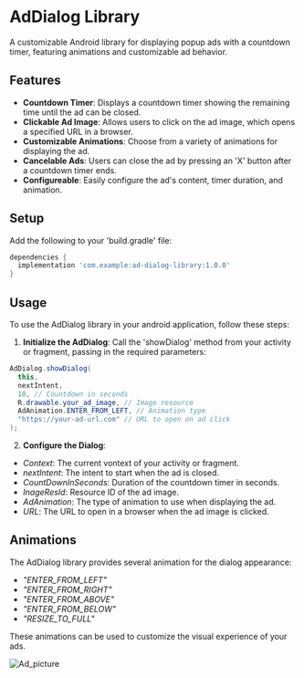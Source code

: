 # AdDialog Library

A customizable Android library for displaying popup ads with a countdown timer, featuring animations and customizable ad behavior.

## Features

- **Countdown Timer**: Displays a countdown timer showing the remaining time until the ad can be closed.
- **Clickable Ad Image**: Allows users to click on the ad image, which opens a specified URL in a browser.
- **Customizable Animations**: Choose from a variety of animations for displaying the ad.
- **Cancelable Ads**: Users can close the ad by pressing an 'X' button after a countdown timer ends.
- **Configureable**: Easily configure the ad's content, timer duration, and animation.

## Setup

Add the following to your 'build.gradle' file:

```groovy
dependencies {
  implementation 'com.example:ad-dialog-library:1.0.0'
}
```


## Usage

To use the AdDialog library in your android application, follow these steps:

1. **Initialize the AdDialog**: Call the 'showDialog' method from your activity or fragment, passing in the required parameters:


```Java
AdDialog.showDialog(
  this,
  nextIntent,
  10, // Countdown in seconds
  R.drawable.your_ad_image, // Image resource
  AdAnimation.ENTER_FROM_LEFT, // Animation type
  "https://your-ad-url.com" // URL to open on ad click
);
```

2. **Configure the Dialog**:

- *Context*: The current vontext of your activity or fragment.
- *nextIntent*: The intent to start when the ad is closed.
- *CountDownInSeconds*: Duration of the countdown timer in seconds.
- *InageResId*: Resource ID of the ad image.
- *AdAnimation*: The type of animation to use when displaying the ad.
- *URL*: The URL to open in a browser when the ad image is clicked.

## Animations

The AdDialog library provides several animation for the dialog appearance:

- *"ENTER_FROM_LEFT"*
- *"ENTER_FROM_RIGHT"*
- *"ENTER_FROM_ABOVE"*
- *"ENTER_FROM_BELOW"*
- *"RESIZE_TO_FULL"*

These animations can be used to customize the visual experience of your ads.

![Ad_picture](https://github.com/user-attachments/assets/1f80c66c-ab8e-46b8-83eb-be8a543c95a7)

